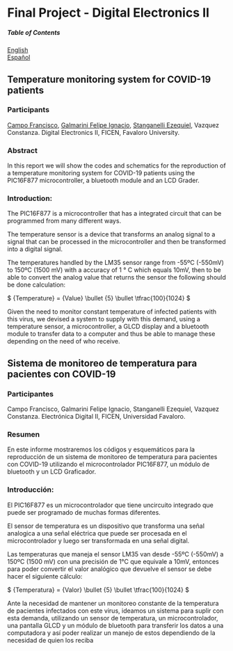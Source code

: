 # Final Project - Digital Electronics II

##### Table of Contents  
[English](#english)  
[Español](#espanyol)  

<a name="english"/>

## Temperature monitoring system for COVID-19 patients

### Participants
[Campo Francisco](https://gitlab.com/FCampo), [Galmarini Felipe Ignacio](https://github.com/naintoma), [Stanganelli Ezequiel](https://gitlab.com/eastanganelli), Vazquez Constanza.
Digital Electronics II, FICEN, Favaloro University.

### Abstract
In this report we will show the codes and schematics for the reproduction of a temperature monitoring system for COVID-19 patients using the PIC16F877 microcontroller, a bluetooth module and an LCD Grader.

### Introduction:
The PIC16F877 is a microcontroller that has a integrated circuit that can be programmed from many different ways.

The temperature sensor is a device that transforms an analog signal to a signal that can be processed in the microcontroller and then be transformed into a digital signal.

The temperatures handled by the LM35 sensor range from -55ºC (-550mV) to 150ºC (1500 mV) with a accuracy of 1 ° C which equals 10mV, then to be able to convert the analog value that returns the sensor the following should be done calculation: 

$` {Temperature} = {Value} \bullet {5} \bullet \tfrac{100}{1024} `$

Given the need to monitor constant temperature of infected patients with this virus, we devised a system to supply with this demand, using a temperature sensor, a microcontroller, a GLCD display and a bluetooth module to transfer data to a computer and thus be able to manage these depending on the need of who receive.

<a name="espanyol"/>

## Sistema de monitoreo de temperatura para pacientes con COVID-19

### Participantes
Campo Francisco, Galmarini Felipe Ignacio, Stanganelli Ezequiel, Vazquez Constanza.
Electrónica Digital II, FICEN, Universidad Favaloro.

### Resumen
En este informe mostraremos los códigos y esquemáticos para la reproducción de un sistema de monitoreo de temperatura para pacientes con COVID-19 utilizando el microcontrolador PIC16F877, un módulo de bluetooth y un LCD Graficador.



### Introducción:
El PIC16F877 es un microcontrolador que tiene uncircuito integrado que puede ser programado de muchas formas diferentes.

El sensor de temperatura es un dispositivo que transforma una señal analogica a una señal eléctrica que puede ser procesada en el microcontrolador y luego ser transformada en una señal digital.

Las temperaturas que maneja el sensor LM35 van desde -55ºC (-550mV) a 150ºC (1500 mV) con una precisión de 1°C que equivale a 10mV, entonces para poder convertir el valor analógico que
devuelve el sensor se debe hacer el siguiente cálculo:

$` {Temperatura} = {Valor} \bullet {5} \bullet \tfrac{100}{1024} `$

Ante la necesidad de mantener un monitoreo constante de la temperatura de pacientes infectados con este virus, ideamos un sistema para suplir con esta demanda, utilizando un sensor de temperatura, un microcontrolador, una pantalla GLCD y un módulo de bluetooth para transferir los datos a una computadora y así poder realizar un manejo de estos dependiendo de la necesidad de quien los reciba

